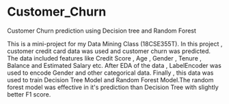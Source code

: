 # Customer_Churn
Customer Churn prediction using Decision tree and Random Forest

This is a mini-project for my Data Mining Class (18CSE355T). In this project , customer credit card data was used and customer churn was predicted.
The data included features like Credit Score , Age , Gender , Tenure , Balance and Estimated Salary etc.
After EDA of the data , LabelEncoder was used to encode Gender and other categorical data.
Finally , this data was used to train Decision Tree Model and Random Forest Model.The random forest model was effective in it's prediction than Decision Tree with slightly better F1 score.
